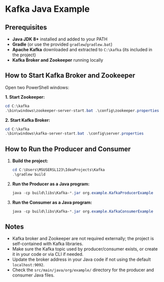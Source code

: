 # Kafka Java Example

## Prerequisites

- **Java JDK 8+** installed and added to your PATH
- **Gradle** (or use the provided `gradlew`/`gradlew.bat`)
- **Apache Kafka** downloaded and extracted to `C:\kafka` (its included in the project)
- **Kafka Broker and Zookeeper** running locally

## How to Start Kafka Broker and Zookeeper

Open two PowerShell windows:

**1. Start Zookeeper:**
```powershell
cd C:\kafka
.\bin\windows\zookeeper-server-start.bat .\config\zookeeper.properties
```

**2. Start Kafka Broker:**
```powershell
cd C:\kafka
.\bin\windows\kafka-server-start.bat .\config\server.properties
```

## How to Run the Producer and Consumer

1. **Build the project:**
   ```powershell
   cd C:\Users\MSUSERSL123\IdeaProjects\Kafka
   .\gradlew build
   ```

2. **Run the Producer as a Java program:**
   ```powershell
   java -cp build\libs\Kafka-*.jar org.example.KafkaProducerExample
   ```

3. **Run the Consumer as a Java program:**
   ```powershell
   java -cp build\libs\Kafka-*.jar org.example.KafkaConsumerExample
   ```

## Notes
- Kafka broker and Zookeeper are not required externally; the project is self-contained with Kafka libraries.
- Make sure the Kafka topic used by producer/consumer exists, or create it in your code or via CLI if needed.
- Update the broker address in your Java code if not using the default `localhost:9092`.
- Check the `src/main/java/org/example/` directory for the producer and consumer Java files.
